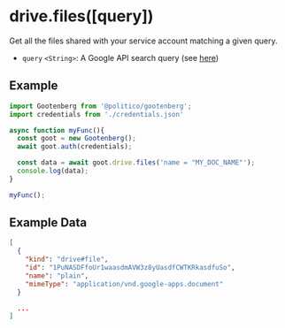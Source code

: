 # drive.files([query])

Get all the files shared with your service account matching a given query.

- `query` `<String>`: A Google API search query (see [here](https://developers.google.com/drive/api/v3/search-parameters))

## Example
```javascript
import Gootenberg from '@politico/gootenberg';
import credentials from './credentials.json'

async function myFunc(){
  const goot = new Gootenberg();
  await goot.auth(credentials);

  const data = await goot.drive.files('name = "MY_DOC_NAME"');
  console.log(data);
}

myFunc();
```

## Example Data
```json
[
  {
    "kind": "drive#file",
    "id": "1PuNASDFfoUr1waasdmAVW3z8yUasdfCWTKRkasdfuSo",
    "name": "plain",
    "mimeType": "application/vnd.google-apps.document"
  }

  ...
]
```
